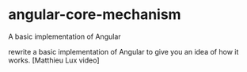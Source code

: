 # angular-core-mechanism
A basic implementation of Angular

rewrite a basic implementation of Angular to give you an idea of how it works.
[Matthieu Lux video]
